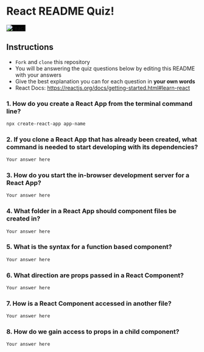 # React README Quiz!

<div>
  <img alt="react" style="background-color: black" src="https://betabeers.com/static/uploads/blog/20170420_React_logo_wordmark.png" />
</div>

## Instructions

- `Fork` and `clone` this repository
- You will be answering the quiz questions below by editing this README with your answers
- Give the best explanation you can for each question in **your own words**
- React Docs: https://reactjs.org/docs/getting-started.html#learn-react

### 1. How do you create a React App from the terminal command line?

```sh
npx create-react-app app-name
```

### 2. If you clone a React App that has already been created, what command is needed to start developing with its dependencies?

```sh
Your answer here
```

### 3. How do you start the in-browser development server for a React App?

```sh
Your answer here
```

### 4. What folder in a React App should component files be created in?

```sh
Your answer here
```

### 5. What is the syntax for a function based component?

```sh
Your answer here
```

### 6. What direction are props passed in a React Component?

```sh
Your answer here
```

### 7. How is a React Component accessed in another file?

```sh
Your answer here
```

### 8. How do we gain access to props in a child component?

```sh
Your answer here
```
